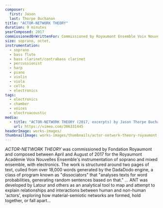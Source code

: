 ```yaml
---
composer:
  first: Jason
  last: Thorpe Buchanan
title: "ACTOR-NETWORK THEORY"
duration: 9 minutes
yearComposed: 2017
commissionedOrWrittenFor: Commissioned by Royaumont Ensemble Voix Nouvelles
size: soprano, octet,
instrumentation:
  - soprano
  - bass flute
  - bass clarinet/contrabass clarinet
  - percussionist
  - harp
  - piano
  - violin
  - viola
  - cello
  - electronics
tags:
  - electronics
  - chamber
  - voices
  - electroacoustic
media:
  - title: "ACTOR-NETWORK THEORY (2017, excerpts) by Jason Thorpe Buchanan"
    url: https://vimeo.com/306331445
headerImage: works-images/
thumbnailImage: works-images/thumbnails/actor-network-theory-royaumont-450x253.jpg
---
```


<em>ACTOR-NETWORK THEORY</em> was commissioned by Fondation Royaumont and composed between April and August of 2017 for the Royaumont Académie Voix Nouvelles Ensemble's instrumentation of soprano and mixed ensemble, with electronics.  The work is structured around two pages of text, culled from over 18,000 words generated by the DadaDodo engine, a class of program known as "dissociators" that "analyses texts for word probabilities, generating random sentences based on that." ... ANT was developed by Latour and others as an analytical tool to map and attempt to explain relationships and interactions between human and non-human 'actors', exploring how material-semiotic networks are formed, hold together, or fall apart...
